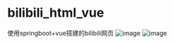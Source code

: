 # bilibili_html_vue
使用springboot+vue搭建的bilibili网页
![image](https://user-images.githubusercontent.com/62091657/220511685-9cdb3154-5887-4b77-8229-663449c8e200.png)
![image](https://user-images.githubusercontent.com/62091657/220511750-f1afddba-677b-4f39-9574-09cd5b300e22.png)
